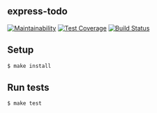 ## express-todo

[![Maintainability](https://api.codeclimate.com/v1/badges/7b54515ca2109b621eb9/maintainability)](https://codeclimate.com/github/recroot89/express-todo/maintainability)
[![Test Coverage](https://api.codeclimate.com/v1/badges/7b54515ca2109b621eb9/test_coverage)](https://codeclimate.com/github/recroot89/express-todo/test_coverage)
[![Build Status](https://travis-ci.org/recroot89/express-todo.svg?branch=master)](https://travis-ci.org/recroot89/express-todo)

## Setup

```sh
$ make install
```

## Run tests

```sh
$ make test
```
